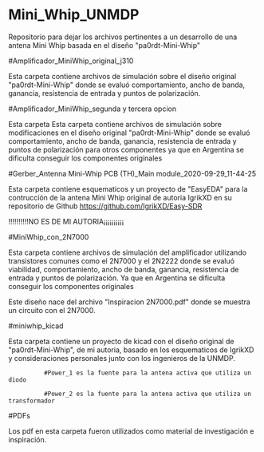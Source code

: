 # Mini_Whip_UNMDP
Repositorio para dejar los archivos pertinentes a un desarrollo de una antena Mini Whip basada en el diseño "pa0rdt-Mini-Whip"

#Amplificador_MiniWhip_original_j310

Esta carpeta contiene archivos de simulación sobre el diseño original "pa0rdt-Mini-Whip" donde se evaluó comportamiento, ancho de banda, ganancia, resistencia de entrada y puntos de polarización. 

#Amplificador_MiniWhip_segunda y tercera opcion

Esta carpeta Esta carpeta contiene archivos de simulación sobre modificaciones en el diseño original "pa0rdt-Mini-Whip" donde se evaluó comportamiento, ancho de banda, ganancia, resistencia de entrada y puntos de polarización para otros componentes ya que en Argentina se dificulta conseguir los componentes originales

#Gerber_Antenna Mini-Whip PCB (TH)_Main module_2020-09-29_11-44-25

Esta carpeta contiene esquematicos y un proyecto de "EasyEDA" para la contrucción de la antena Mini Whip original de autoria IgrikXD en su repositorio de Github 
https://github.com/IgrikXD/Easy-SDR

!!!!!!!!!!NO ES DE MI AUTORIA¡¡¡¡¡¡¡¡¡¡

#MiniWhip_con_2N7000

Esta carpeta contiene archivos de simulación del amplificador utilizando transistores comunes como el 2N7000 y el 2N2222 donde se evaluó viabilidad, comportamiento, ancho de banda, ganancia, resistencia de entrada y puntos de polarización. Ya que en Argentina se dificulta conseguir los componentes originales

Este diseño nace del archivo "Inspiracion 2N7000.pdf" donde se muestra un circuito con el 2N7000.

#miniwhip_kicad

Esta carpeta contiene un proyecto de kicad con el diseño original de "pa0rdt-Mini-Whip", de mi autoria, basado en los esquematicos de IgrikXD y consideraciones personales junto con los ingenieros de la UNMDP.

              #Power_1 es la fuente para la antena activa que utiliza un diodo
              
              #Power_2 es la fuente para la antena activa que utiliza un transformador
              
#PDFs

Los pdf en esta carpeta fueron utilizados como material de investigación e inspiración.
              
